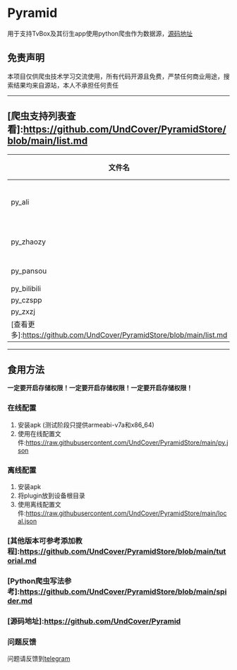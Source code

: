 # Pyramid

用于支持TvBox及其衍生app使用python爬虫作为数据源，[源码地址](https://github.com/UndCover/Pyramid)

## 免责声明

本项目仅供爬虫技术学习交流使用，所有代码开源且免费，严禁任何商业用途，搜索结果均来自源站，本人不承担任何责任

---

## [爬虫支持列表查看]:https://github.com/UndCover/PyramidStore/blob/main/list.md

|文件名|名称|
|---|:---:|
|py_ali|阿里云盘|
|py_zhaozy|找资源|
|py_pansou|盘搜|
|py_bilibili|
|py_czspp||
|py_zxzj||
|[查看更多]:https://github.com/UndCover/PyramidStore/blob/main/list.md||

---

## 食用方法

**一定要开启存储权限！一定要开启存储权限！一定要开启存储权限！**

### 在线配置
1. 安装apk (测试阶段只提供armeabi-v7a和x86_64)
2. 使用在线配置文件:https://raw.githubusercontent.com/UndCover/PyramidStore/main/py.json

### 离线配置
1. 安装apk
2. 将plugin放到设备根目录
3. 使用离线配置文件:https://raw.githubusercontent.com/UndCover/PyramidStore/main/local.json

### [其他版本可参考添加教程]:https://github.com/UndCover/PyramidStore/blob/main/tutorial.md

### [Python爬虫写法参考]:https://github.com/UndCover/PyramidStore/blob/main/spider.md

### [源码地址]:https://github.com/UndCover/Pyramid

### 问题反馈
问题请反馈到[telegram](https://t.me/+A3SLQRmPVi9kOThl)

